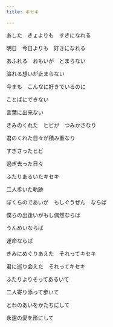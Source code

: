 ```yaml
---
title: キセキ

---
```


あした　きょよりも　すきになれる

明日　今日よりも　好きになれる



あふれる　おもいが　とまらない

溢れる想いが止まらない



今まも　こんなに好きでいるのに



ことばにできない

言葉に出来ない



きみのくれた　ヒビが　つみかさなり

君のくれた日々が積み重なり



すぎさったヒビ

過ぎ去った日々



ふたりあるいたキセキ

二人歩いた軌跡



ぼくらのであいが　もしぐうぜん　ならば

僕らの出逢いがもし偶然ならば



うんめいならば

運命ならば



きみにめぐりあえた　それってキセキ

君に巡り会えた　それってキセキ



ふたりよりそってあるいて

二人寄り添って歩いて



とわのあいをかたちにして

永遠の愛を形にして






